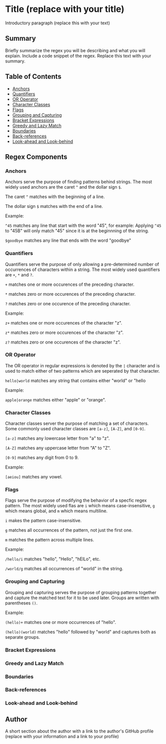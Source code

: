 # Title (replace with your title)

Introductory paragraph (replace this with your text)

## Summary

Briefly summarize the regex you will be describing and what you will explain. Include a code snippet of the regex. Replace this text with your summary.

## Table of Contents

- [Anchors](#anchors)
- [Quantifiers](#quantifiers)
- [OR Operator](#or-operator)
- [Character Classes](#character-classes)
- [Flags](#flags)
- [Grouping and Capturing](#grouping-and-capturing)
- [Bracket Expressions](#bracket-expressions)
- [Greedy and Lazy Match](#greedy-and-lazy-match)
- [Boundaries](#boundaries)
- [Back-references](#back-references)
- [Look-ahead and Look-behind](#look-ahead-and-look-behind)

## Regex Components

### Anchors

Anchors serve the purpose of finding patterns behind strings. The most widely used anchors are the caret `^` and the dollar sign `$`.

The caret `^` matches with the beginning of a line.

The dollar sign `$` matches with the end of a line.

Example:

`^45` matches any line that start with the word "45", for example: Applying `^45` to "45B" will only match "45" since it is at the beginnning of the string.

`$goodbye` matches any line that ends with the word "goodbye"

### Quantifiers

Quantifiers serve the purpose of only allowing a pre-determined number of occurrences of characters within a string. The most widely used quantifiers are `+`, `*` and `?`.

`+` matches one or more occurences of the preceding character.

`*` matches zero or more occurences of the preceding character.

`?` matches zero or one occurence of the preceding character.

Example:

`z+` matches one or more occurences of the character "z".

`z*` matches zero or more occurences of the character "z".

`z?` matches zero or one occurences of the character "z".

### OR Operator

The OR operator in regular expressions is denoted by the `|` character and is used to match either of two patterns which are seperated by that character.

`hello|world` matches any string that contains either "world" or "hello

Example:

`apple|orange` matches either "apple" or "orange".

### Character Classes

Character classes server the purpose of matching a set of characters. Some commonly used character classes are `[a-z]`, `[A-Z]`, and `[0-9]`.

`[a-z]` matches any lowercase letter from "a" to "z".

`[A-Z]` matches any uppercase letter from "A" to "Z".

`[0-9]` matches any digit from 0 to 9.

Example:

`[aeiou]` matches any vowel.

### Flags

Flags serve the purpose of modifying the behavior of a specfic regex pattern. The most widely used flas are `i` which means case-insensitive, `g` which means global, and `m` which means multiline.

`i` makes the pattern case-insensitive.

`g` matches all occurrences of the pattern, not just the first one.

`m` matches the pattern across multiple lines.

Example:

`/hello/i` matches "hello", "Hello", "hElLo", etc.

`/world/g` matches all occurrences of "world" in the string.

### Grouping and Capturing

Grouping and capturing serves the purpose of grouping patterns together and capture the matched text for it to be used later. Groups are written with parentheses `()`.

Example:

`(hello)+` matches one or more occurrences of "hello".

`(hello)(world)` matches "hello" followed by "world" and captures both as separate groups.

### Bracket Expressions


### Greedy and Lazy Match

### Boundaries

### Back-references

### Look-ahead and Look-behind

## Author

A short section about the author with a link to the author's GitHub profile (replace with your information and a link to your profile)
